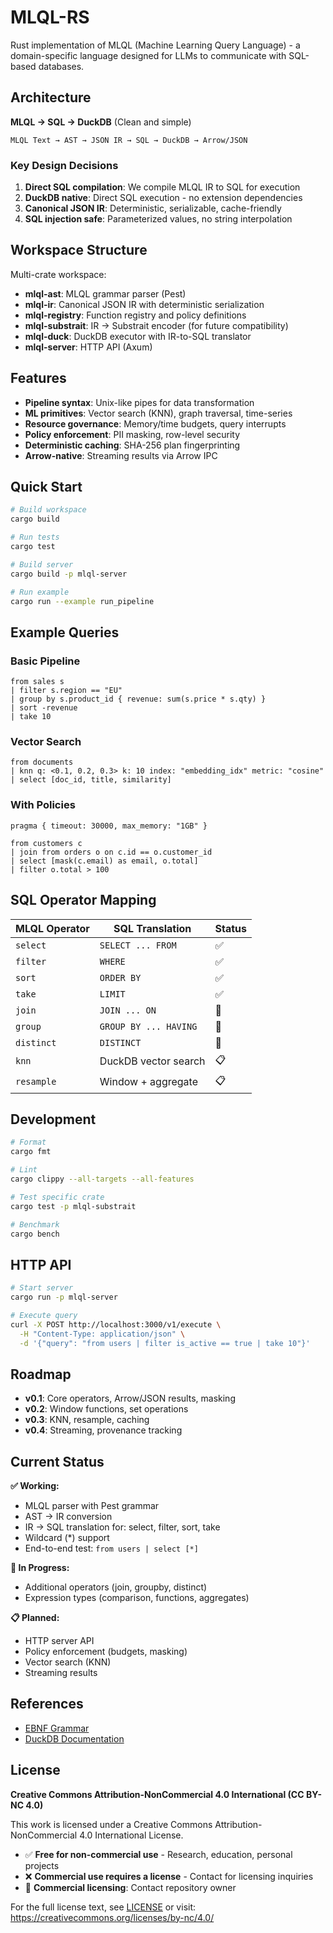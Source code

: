 # MLQL-RS

Rust implementation of MLQL (Machine Learning Query Language) - a domain-specific language designed for LLMs to communicate with SQL-based databases.

## Architecture

**MLQL → SQL → DuckDB** (Clean and simple)

```
MLQL Text → AST → JSON IR → SQL → DuckDB → Arrow/JSON
```

### Key Design Decisions

1. **Direct SQL compilation**: We compile MLQL IR to SQL for execution
2. **DuckDB native**: Direct SQL execution - no extension dependencies
3. **Canonical JSON IR**: Deterministic, serializable, cache-friendly
4. **SQL injection safe**: Parameterized values, no string interpolation

## Workspace Structure

Multi-crate workspace:

- **mlql-ast**: MLQL grammar parser (Pest)
- **mlql-ir**: Canonical JSON IR with deterministic serialization
- **mlql-registry**: Function registry and policy definitions
- **mlql-substrait**: IR → Substrait encoder (for future compatibility)
- **mlql-duck**: DuckDB executor with IR-to-SQL translator
- **mlql-server**: HTTP API (Axum)

## Features

- **Pipeline syntax**: Unix-like pipes for data transformation
- **ML primitives**: Vector search (KNN), graph traversal, time-series
- **Resource governance**: Memory/time budgets, query interrupts
- **Policy enforcement**: PII masking, row-level security
- **Deterministic caching**: SHA-256 plan fingerprinting
- **Arrow-native**: Streaming results via Arrow IPC

## Quick Start

```bash
# Build workspace
cargo build

# Run tests
cargo test

# Build server
cargo build -p mlql-server

# Run example
cargo run --example run_pipeline
```

## Example Queries

### Basic Pipeline
```mlql
from sales s
| filter s.region == "EU"
| group by s.product_id { revenue: sum(s.price * s.qty) }
| sort -revenue
| take 10
```

### Vector Search
```mlql
from documents
| knn q: <0.1, 0.2, 0.3> k: 10 index: "embedding_idx" metric: "cosine"
| select [doc_id, title, similarity]
```

### With Policies
```mlql
pragma { timeout: 30000, max_memory: "1GB" }

from customers c
| join from orders o on c.id == o.customer_id
| select [mask(c.email) as email, o.total]
| filter o.total > 100
```

## SQL Operator Mapping

| MLQL Operator | SQL Translation        | Status |
|---------------|------------------------|--------|
| `select`      | `SELECT ... FROM`      | ✅     |
| `filter`      | `WHERE`                | ✅     |
| `sort`        | `ORDER BY`             | ✅     |
| `take`        | `LIMIT`                | ✅     |
| `join`        | `JOIN ... ON`          | 🚧     |
| `group`       | `GROUP BY ... HAVING`  | 🚧     |
| `distinct`    | `DISTINCT`             | 🚧     |
| `knn`         | DuckDB vector search   | 📋     |
| `resample`    | Window + aggregate     | 📋     |

## Development

```bash
# Format
cargo fmt

# Lint
cargo clippy --all-targets --all-features

# Test specific crate
cargo test -p mlql-substrait

# Benchmark
cargo bench
```

## HTTP API

```bash
# Start server
cargo run -p mlql-server

# Execute query
curl -X POST http://localhost:3000/v1/execute \
  -H "Content-Type: application/json" \
  -d '{"query": "from users | filter is_active == true | take 10"}'
```

## Roadmap

- **v0.1**: Core operators, Arrow/JSON results, masking
- **v0.2**: Window functions, set operations
- **v0.3**: KNN, resample, caching
- **v0.4**: Streaming, provenance tracking

## Current Status

**✅ Working:**
- MLQL parser with Pest grammar
- AST → IR conversion
- IR → SQL translation for: select, filter, sort, take
- Wildcard (*) support
- End-to-end test: `from users | select [*]`

**🚧 In Progress:**
- Additional operators (join, groupby, distinct)
- Expression types (comparison, functions, aggregates)

**📋 Planned:**
- HTTP server API
- Policy enforcement (budgets, masking)
- Vector search (KNN)
- Streaming results

## References

- [EBNF Grammar](../docs/EBNF.md)
- [DuckDB Documentation](https://duckdb.org/docs/)

## License

**Creative Commons Attribution-NonCommercial 4.0 International (CC BY-NC 4.0)**

This work is licensed under a Creative Commons Attribution-NonCommercial 4.0 International License.

- ✅ **Free for non-commercial use** - Research, education, personal projects
- ❌ **Commercial use requires a license** - Contact for licensing inquiries
- 📧 **Commercial licensing**: Contact repository owner

For the full license text, see [LICENSE](LICENSE) or visit:
https://creativecommons.org/licenses/by-nc/4.0/
